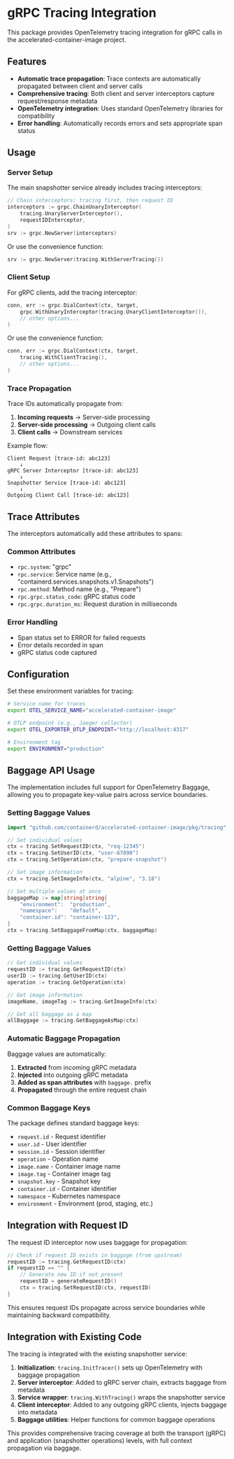 # gRPC Tracing Integration

This package provides OpenTelemetry tracing integration for gRPC calls in the accelerated-container-image project.

## Features

- **Automatic trace propagation**: Trace contexts are automatically propagated between client and server calls
- **Comprehensive tracing**: Both client and server interceptors capture request/response metadata
- **OpenTelemetry integration**: Uses standard OpenTelemetry libraries for compatibility
- **Error handling**: Automatically records errors and sets appropriate span status

## Usage

### Server Setup

The main snapshotter service already includes tracing interceptors:

```go
// Chain interceptors: tracing first, then request ID
interceptors := grpc.ChainUnaryInterceptor(
    tracing.UnaryServerInterceptor(),
    requestIDInterceptor,
)
srv := grpc.NewServer(interceptors)
```

Or use the convenience function:

```go
srv := grpc.NewServer(tracing.WithServerTracing())
```

### Client Setup

For gRPC clients, add the tracing interceptor:

```go
conn, err := grpc.DialContext(ctx, target,
    grpc.WithUnaryInterceptor(tracing.UnaryClientInterceptor()),
    // other options...
)
```

Or use the convenience function:

```go
conn, err := grpc.DialContext(ctx, target,
    tracing.WithClientTracing(),
    // other options...
)
```

### Trace Propagation

Trace IDs automatically propagate from:
1. **Incoming requests** → Server-side processing
2. **Server-side processing** → Outgoing client calls
3. **Client calls** → Downstream services

Example flow:
```
Client Request [trace-id: abc123]
    ↓
gRPC Server Interceptor [trace-id: abc123]
    ↓
Snapshotter Service [trace-id: abc123]
    ↓
Outgoing Client Call [trace-id: abc123]
```

## Trace Attributes

The interceptors automatically add these attributes to spans:

### Common Attributes
- `rpc.system`: "grpc"
- `rpc.service`: Service name (e.g., "containerd.services.snapshots.v1.Snapshots")
- `rpc.method`: Method name (e.g., "Prepare")
- `rpc.grpc.status_code`: gRPC status code
- `rpc.grpc.duration_ms`: Request duration in milliseconds

### Error Handling
- Span status set to ERROR for failed requests
- Error details recorded in span
- gRPC status code captured

## Configuration

Set these environment variables for tracing:

```bash
# Service name for traces
export OTEL_SERVICE_NAME="accelerated-container-image"

# OTLP endpoint (e.g., Jaeger collector)
export OTEL_EXPORTER_OTLP_ENDPOINT="http://localhost:4317"

# Environment tag
export ENVIRONMENT="production"
```

## Baggage API Usage

The implementation includes full support for OpenTelemetry Baggage, allowing you to propagate key-value pairs across service boundaries.

### Setting Baggage Values

```go
import "github.com/containerd/accelerated-container-image/pkg/tracing"

// Set individual values
ctx = tracing.SetRequestID(ctx, "req-12345")
ctx = tracing.SetUserID(ctx, "user-67890")
ctx = tracing.SetOperation(ctx, "prepare-snapshot")

// Set image information
ctx = tracing.SetImageInfo(ctx, "alpine", "3.18")

// Set multiple values at once
baggageMap := map[string]string{
    "environment":  "production",
    "namespace":    "default",
    "container.id": "container-123",
}
ctx = tracing.SetBaggageFromMap(ctx, baggageMap)
```

### Getting Baggage Values

```go
// Get individual values
requestID := tracing.GetRequestID(ctx)
userID := tracing.GetUserID(ctx)
operation := tracing.GetOperation(ctx)

// Get image information
imageName, imageTag := tracing.GetImageInfo(ctx)

// Get all baggage as a map
allBaggage := tracing.GetBaggageAsMap(ctx)
```

### Automatic Baggage Propagation

Baggage values are automatically:
1. **Extracted** from incoming gRPC metadata
2. **Injected** into outgoing gRPC metadata
3. **Added as span attributes** with `baggage.` prefix
4. **Propagated** through the entire request chain

### Common Baggage Keys

The package defines standard baggage keys:
- `request.id` - Request identifier
- `user.id` - User identifier  
- `session.id` - Session identifier
- `operation` - Operation name
- `image.name` - Container image name
- `image.tag` - Container image tag
- `snapshot.key` - Snapshot key
- `container.id` - Container identifier
- `namespace` - Kubernetes namespace
- `environment` - Environment (prod, staging, etc.)

## Integration with Request ID

The request ID interceptor now uses baggage for propagation:

```go
// Check if request ID exists in baggage (from upstream)
requestID := tracing.GetRequestID(ctx)
if requestID == "" {
    // Generate new ID if not present
    requestID = generateRequestID()
    ctx = tracing.SetRequestID(ctx, requestID)
}
```

This ensures request IDs propagate across service boundaries while maintaining backward compatibility.

## Integration with Existing Code

The tracing is integrated with the existing snapshotter service:

1. **Initialization**: `tracing.InitTracer()` sets up OpenTelemetry with baggage propagation
2. **Server interceptor**: Added to gRPC server chain, extracts baggage from metadata
3. **Service wrapper**: `tracing.WithTracing()` wraps the snapshotter service
4. **Client interceptor**: Added to any outgoing gRPC clients, injects baggage into metadata
5. **Baggage utilities**: Helper functions for common baggage operations

This provides comprehensive tracing coverage at both the transport (gRPC) and application (snapshotter operations) levels, with full context propagation via baggage.